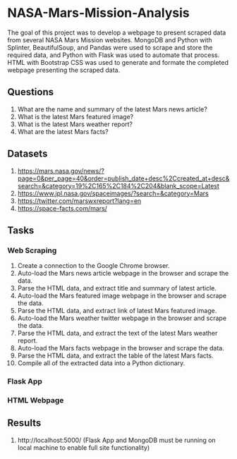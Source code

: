 # NASA-Mars-Mission-Analysis

The goal of this project was to develop a webpage to present scraped data from several NASA Mars Mission websites. MongoDB and Python with Splinter, BeautifulSoup, and Pandas were used to scrape and store the required data, and Python with Flask was used to automate that process. HTML with Bootstrap CSS was used to generate and formate the completed webpage presenting the scraped data.

## Questions

1. What are the name and summary of the latest Mars news article?
2. What is the latest Mars featured image?
3. What is the latest Mars weather report?
4. What are the latest Mars facts?

## Datasets

1. https://mars.nasa.gov/news/?page=0&per_page=40&order=publish_date+desc%2Ccreated_at+desc&search=&category=19%2C165%2C184%2C204&blank_scope=Latest
2. https://www.jpl.nasa.gov/spaceimages/?search=&category=Mars
3. https://twitter.com/marswxreport?lang=en
4. https://space-facts.com/mars/

## Tasks

### Web Scraping

1. Create a connection to the Google Chrome browser.
2. Auto-load the Mars news article webpage in the browser and scrape the data.
3. Parse the HTML data, and extract title and summary of latest article.
4. Auto-load the Mars featured image webpage in the browser and scrape the data.
5. Parse the HTML data, and extract link of latest Mars featured image.
6. Auto-load the Mars weather twitter webpage in the browser and scrape the data.
7. Parse the HTML data, and extract the text of the latest Mars weather report.
8. Auto-load the Mars facts webpage in the browser and scrape the data.
9. Parse the HTML data, and extract the table of the latest Mars facts.
10. Compile all of the extracted data into a Python dictionary.

### Flask App



### HTML Webpage



## Results

1. http://localhost:5000/ (Flask App and MongoDB must be running on local machine to enable full site functionality)